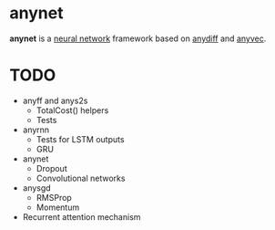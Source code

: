 # anynet

**anynet** is a [neural network](https://en.wikipedia.org/wiki/Artificial_neural_network) framework based on [anydiff](https://github.com/unixpickle/anydiff) and [anyvec](https://github.com/unixpickle/anyvec).

# TODO

 * anyff and anys2s
   * TotalCost() helpers
   * Tests
 * anyrnn
   * Tests for LSTM outputs
   * GRU
 * anynet
   * Dropout
   * Convolutional networks
 * anysgd
   * RMSProp
   * Momentum
 * Recurrent attention mechanism
